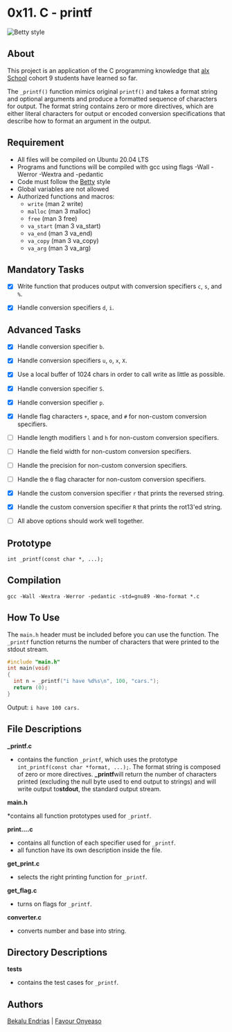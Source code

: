 # 0x11. C - printf

![Betty style](https://img.shields.io/badge/betty-style%20guide-purple?style=round-square)

## About

This project is an application of the C programming knowledge that [alx School](https://www.alxafrica.com/) cohort 9 students have learned so far.

The `_printf()` function mimics original `printf()` and takes a format string and optional arguments and produce a formatted sequence of characters for output. The format string contains zero or more directives, which are either literal characters for output or encoded conversion specifications that describe how to format an argument in the output.

## Requirement

* All files will be compiled on Ubuntu 20.04 LTS
* Programs and functions will be compiled with gcc using flags -Wall -Werror -Wextra and -pedantic
* Code must follow the [Betty](https://github.com/holbertonschool/Betty/wiki) style
* Global variables are not allowed
* Authorized functions and macros:
  * ```write``` (man 2 write)
  * ```malloc``` (man 3 malloc)
  * ```free``` (man 3 free)
  * ```va_start``` (man 3 va_start)
  * ```va_end``` (man 3 va_end)
  * ```va_copy``` (man 3 va_copy)
  * ```va_arg``` (man 3 va_arg)

## Mandatory Tasks

* [x] Write function that produces output with conversion specifiers ```c```, ```s```, and ```%```.

* [x] Handle conversion specifiers ```d```, ```i```.

## Advanced Tasks

* [x] Handle conversion specifier ```b```.

* [x] Handle conversion specifiers ```u```, ```o```, ```x```, ```X```.
* [x] Use a local buffer of 1024 chars in order to call write as little as possible.
* [x] Handle conversion specifier ```S```.
* [x] Handle conversion specifier ```p```.
* [x] Handle flag characters ```+```, space, and ```#``` for non-custom conversion specifiers.
* [ ] Handle length modifiers ```l``` and ```h``` for non-custom conversion specifiers.
* [ ] Handle the field width for non-custom conversion specifiers.
* [ ] Handle the precision for non-custom conversion specifiers.
* [ ] Handle the ```0``` flag character for non-custom conversion specifiers.
* [x] Handle the custom conversion specifier ```r``` that prints the reversed string.
* [x] Handle the custom conversion specifier ```R``` that prints the rot13'ed string.
* [ ] All above options should work well together.

## Prototype

`int _printf(const char *, ...);`

## Compilation

`gcc -Wall -Wextra -Werror -pedantic -std=gnu89 -Wno-format *.c`

## How To Use

The `main.h` header must be included before you can use the function. The `_printf` function returns the number of characters that were printed to the stdout stream.

```c
#include "main.h"
int main(void)
{
  int n = _printf("i have %d%s\n", 100, "cars.");
  return (0);
}
```

Output: `i have 100 cars.`

## File Descriptions

**_printf.c**

* contains the  function ```_printf```, which uses the prototype ```int_printf(const char *format, ...);```. The format string is composed of zero or more directives. **_printf**will return the number of characters printed (excluding the null byte used to end output to strings) and will write output to**stdout**, the standard output stream.

**main.h**

*contains all function prototypes used for ```_printf```.

**print....c**

* contains all function of each specifier used for ```_printf```.
* all function have its own description inside the file.

**get_print.c**

* selects the right printing function for ```_printf```.

**get_flag.c**

* turns on flags for ```_printf```.

**converter.c**

* converts number and base into string.

## Directory Descriptions

**tests**

* contains the test cases for ```_printf```.

## Authors

[Bekalu Endrias](https://github.com/bekalue) | [Favour Onyeaso](https://github.com/OnyeasoF)
